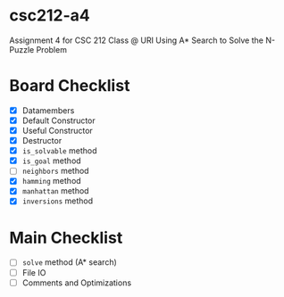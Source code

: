 # csc212-a4
Assignment 4 for CSC 212 Class @ URI
Using A* Search to Solve the N-Puzzle Problem

# Board Checklist
- [x] Datamembers
- [x] Default Constructor
- [x] Useful Constructor
- [x] Destructor 
- [x] `is_solvable` method
- [x] `is_goal` method
- [ ] `neighbors` method
- [x] `hamming` method
- [x] `manhattan` method
- [x] `inversions` method

# Main Checklist 
- [ ] `solve` method (A* search)
- [ ] File IO
- [ ] Comments and Optimizations